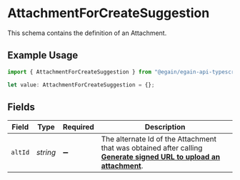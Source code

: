 # AttachmentForCreateSuggestion

This schema contains the definition of an Attachment.

## Example Usage

```typescript
import { AttachmentForCreateSuggestion } from "@egain/egain-api-typescript/models";

let value: AttachmentForCreateSuggestion = {};
```

## Fields

| Field                                                                                                                                                                                                                 | Type                                                                                                                                                                                                                  | Required                                                                                                                                                                                                              | Description                                                                                                                                                                                                           |
| --------------------------------------------------------------------------------------------------------------------------------------------------------------------------------------------------------------------- | --------------------------------------------------------------------------------------------------------------------------------------------------------------------------------------------------------------------- | --------------------------------------------------------------------------------------------------------------------------------------------------------------------------------------------------------------------- | --------------------------------------------------------------------------------------------------------------------------------------------------------------------------------------------------------------------- |
| `altId`                                                                                                                                                                                                               | *string*                                                                                                                                                                                                              | :heavy_minus_sign:                                                                                                                                                                                                    | The alternate Id of the Attachment that was obtained after calling **[Generate signed URL to upload an attachment](https://apidev.egain.com/api-catalog/core-filemgr/api-bundled/operation/generatePreUploadURL/)**.<br/> |